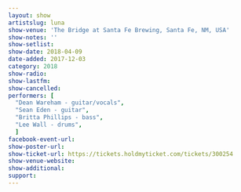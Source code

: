 ```yaml
---
layout: show
artistslug: luna
show-venue: 'The Bridge at Santa Fe Brewing, Santa Fe, NM, USA'
show-notes: ''
show-setlist: 
show-date: 2018-04-09
date-added: 2017-12-03
category: 2018
show-radio: 
show-lastfm: 
show-cancelled: 
performers: [
  "Dean Wareham - guitar/vocals",
  "Sean Eden - guitar",
  "Britta Phillips - bass",
  "Lee Wall - drums",
  ]
facebook-event-url: 
show-poster-url: 
show-ticket-url: https://tickets.holdmyticket.com/tickets/300254
show-venue-website: 
show-additional: 
support:
---
```

